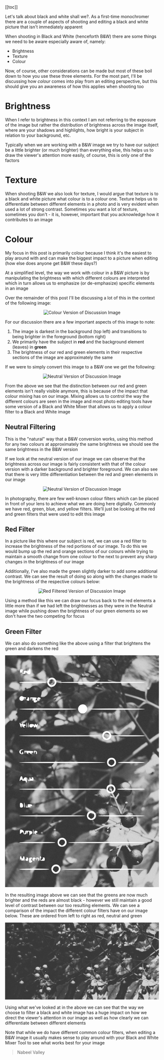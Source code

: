 [[toc]]

Let's talk about black and white shall we?. As a first-time monochromer there are a couple of aspects of shooting and editing a black and white picture that isn't immediately apparent

When shooting in Black and White (henceforth B&W) there are some things we need to be aware especially aware of, namely:

- Brightness
- Texture
- Colour

Now, of course, other considerations can be made but most of these boil down to how you use these three elements. For the most part, I'll be discussing how _colour_ comes into play from an editing perspective, but this should give you an awareness of how this applies when shooting too

# Brightness

When I refer to brightness in this context I am not referring to the exposure of the image but rather the distribution of brightness across the image itself, where are your shadows and highlights, how bright is your subject in relation to your background, etc.

Typically when we are working with a B&W image we try to have our subject be a little brighter (or much brighter) than everything else, this helps us to draw the viewer's attention more easily, of course, this is only one of the factors

# Texture

When shooting B&W we also look for texture, I would argue that texture is to a black and white picture what colour is to a colour one. Texture helps us to differentiate between different elements in a photo and is very evident when used a lot of strong contrast. Sometimes you want a lot of texture, sometimes you don't - it is, however, important that you acknowledge how it contributes to an image

# Colour

My focus in this post is primarily colour because I think it's the easiest to play around with and can make the biggest impact to a picture when editing (how else does anyone get B&W these days?)

At a simplified level, the way we work with colour in a B&W picture is by manipulating the brightness with which different colours are interpreted which in turn allows us to emphasize (or de-emphasize) specific elements in an image

Over the remainder of this post I'll be discussing a lot of this in the context of the following image:

<center>

![Colour Version of Discussion Image](/public/blog/2020/07-04/images/colour.jpg)

</center>

For our discussion there are a few important aspects of this image to note:

1. The image is darkest in the background (top left) and transitions to being brighter in the foreground (bottom right)
2. We primarily have the subject in **red** and the background element (leaves) in **green**
3. The brightness of our red and green elements in their respective sections of the image are approximately the same

If we were to simply convert this image to a B&W one we get the following:

<center>

![Neutral Version of Discussion Image](/public/blog/2020/07-04/images/neutral.jpg)

</center>

From the above we see that the distinction between our red and green elements isn't really visible anymore, this is because of the impact that colour mixing has on our image. Mixing allows us to control the way the different colours are seen in the image and most photo editing tools have some version of a Black and White Mixer that allows us to apply a colour filter to a Black and White image

## Neutral Filtering

This is the "natural" way that a B&W conversion works, using this method for any two colours at approximately the same brightness we should see the same brightness in the B&W version

If we look at the neutral version of our image we can observe that the brightness across our image is fairly consistent with that of the colour version with a darker background and brighter foreground. We can also see that there is very little differentiation between the red and green elements in our image

<center>

![Neutral Version of Discussion Image](/public/blog/2020/07-04/images/neutral.svg)

</center>

In photography, there are few well-known colour filters which can be placed in front of your lens to achieve what we are doing here digitally. Commonly we have red, green, blue, and yellow filters. We'll just be looking at the red and green filters that were used to edit this image

## Red Filter

In a picture like this where our subject is red, we can use a red filter to increase the brightness of the red portions of our image. To do this we would bump up the red and orange sections of our colours while trying to maintain a smooth change from one colour to the next to prevent any sharp changes in the brightness of our image

Additionally, I've also made the green slightly darker to add some additional contrast. We can see the result of doing so along with the changes made to the brightness of the respective colours below:

<center>

![Red Filtered Version of Discussion Image](/public/blog/2020/07-04/images/red.svg)

</center>

Using a method like this we can draw our focus back to the red elements a little more than if we had left the brightnesses as they were in the Neutral image while pushing down the brightness of our green elements so we don't have the two competing for focus

## Green Filter

We can also do something like the above using a filter that brightens the green and darkens the red

<center>

![Green Filtered Version of Discussion Image](/public/content/blog/2020/07-04/images/green.svg)

</center>

In the resulting image above we can see that the greens are now much brighter and the reds are almost black - however we still maintain a good level of contrast between our too resulting elements. We can see a comparison of the impact the different colour filters have on our image below. These are ordered from left to right as red, neutral and green

<center>

![Comparison of Filtered Versions of Discussion Image](/public/content/blog/2020/07-04/images/comparison.jpg)

</center>

Using what we've looked at in the above we can see that the way we choose to filter a black and white image has a huge impact on how we direct the viewer's attention in our image as well as how clearly we can differentiate between different elements

Note that while we do have different common colour filters, when editing a B&W image it usually makes sense to play around with your Black and White Mixer Tool to see what works best for your image

> Nabeel Valley
